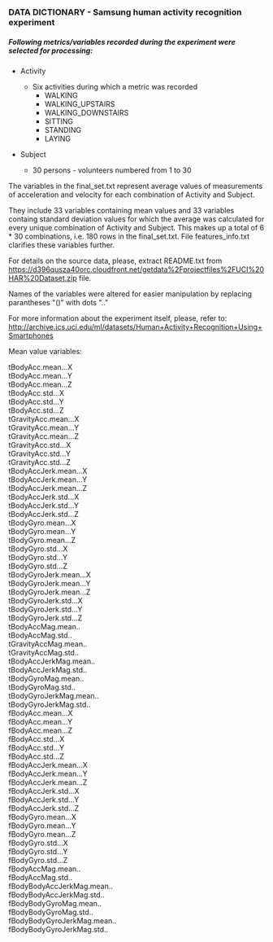 ### DATA DICTIONARY - Samsung human activity recognition experiment


##### Following metrics/variables recorded during the experiment were selected for processing:

* Activity  
   * Six activities during which a metric was recorded  
     * WALKING  
     * WALKING_UPSTAIRS  
     * WALKING_DOWNSTAIRS  
     * SITTING  
     * STANDING  
     * LAYING  


* Subject  
   * 30 persons - volunteers numbered from 1 to 30  

The variables in the final_set.txt represent average values of measurements of acceleration and velocity for each combination of Activity and Subject. 

They include 33 variables containing mean values and 33 variables containg standard deviation values for which the average 
was calculated for every unique combination of Activity and Subject. This makes up a total of 6 * 30 combinations, i.e. 180 rows in the final_set.txt. File features_info.txt clarifies these variables further.

For details on the source data, please, extract README.txt from  https://d396qusza40orc.cloudfront.net/getdata%2Fprojectfiles%2FUCI%20HAR%20Dataset.zip file.

Names of the variables were altered for easier manipulation by replacing parantheses "()" with dots ".."

For more information about the experiment itself, please, refer to:
 http://archive.ics.uci.edu/ml/datasets/Human+Activity+Recognition+Using+Smartphones

Mean value variables:

tBodyAcc.mean...X   
tBodyAcc.mean...Y   
tBodyAcc.mean...Z   
tBodyAcc.std...X   
tBodyAcc.std...Y   
tBodyAcc.std...Z   
tGravityAcc.mean...X   
tGravityAcc.mean...Y  
tGravityAcc.mean...Z  
tGravityAcc.std...X  
tGravityAcc.std...Y  
tGravityAcc.std...Z  
tBodyAccJerk.mean...X    
tBodyAccJerk.mean...Y  
tBodyAccJerk.mean...Z  
tBodyAccJerk.std...X  
tBodyAccJerk.std...Y  
tBodyAccJerk.std...Z  
tBodyGyro.mean...X  
tBodyGyro.mean...Y  
tBodyGyro.mean...Z  
tBodyGyro.std...X  
tBodyGyro.std...Y  
tBodyGyro.std...Z  
tBodyGyroJerk.mean...X  
tBodyGyroJerk.mean...Y  
tBodyGyroJerk.mean...Z  
tBodyGyroJerk.std...X  
tBodyGyroJerk.std...Y  
tBodyGyroJerk.std...Z  
tBodyAccMag.mean..  
tBodyAccMag.std..  
tGravityAccMag.mean..  
tGravityAccMag.std..  
tBodyAccJerkMag.mean..  
tBodyAccJerkMag.std..  
tBodyGyroMag.mean..  
tBodyGyroMag.std..  
tBodyGyroJerkMag.mean..  
tBodyGyroJerkMag.std..  
fBodyAcc.mean...X  
fBodyAcc.mean...Y  
fBodyAcc.mean...Z  
fBodyAcc.std...X  
fBodyAcc.std...Y  
fBodyAcc.std...Z  
fBodyAccJerk.mean...X  
fBodyAccJerk.mean...Y  
fBodyAccJerk.mean...Z  
fBodyAccJerk.std...X  
fBodyAccJerk.std...Y  
fBodyAccJerk.std...Z  
fBodyGyro.mean...X  
fBodyGyro.mean...Y  
fBodyGyro.mean...Z  
fBodyGyro.std...X  
fBodyGyro.std...Y  
fBodyGyro.std...Z  
fBodyAccMag.mean..  
fBodyAccMag.std..  
fBodyBodyAccJerkMag.mean..  
fBodyBodyAccJerkMag.std..  
fBodyBodyGyroMag.mean..  
fBodyBodyGyroMag.std..  
fBodyBodyGyroJerkMag.mean..  
fBodyBodyGyroJerkMag.std..



